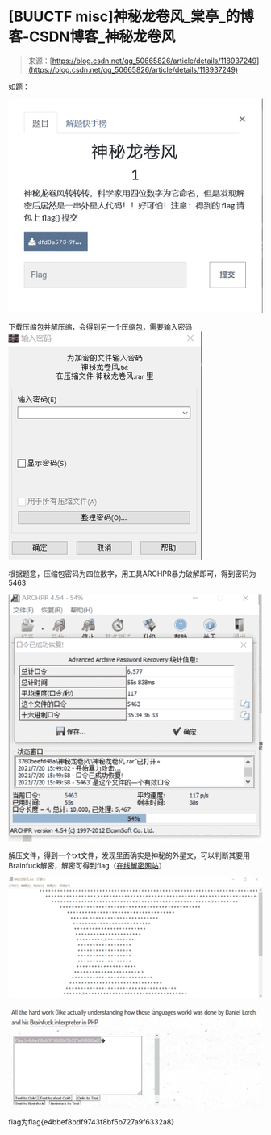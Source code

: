 <!--yml
category: 未分类
date: 2022-04-26 14:53:03
-->

# [BUUCTF misc]神秘龙卷风_棠亭_️的博客-CSDN博客_神秘龙卷风

> 来源：[https://blog.csdn.net/qq_50665826/article/details/118937249](https://blog.csdn.net/qq_50665826/article/details/118937249)

如题：

![在这里插入图片描述](img/8a0d297a01f27f50c766211fb4b0d1d9.png)

下载压缩包并解压缩，会得到另一个压缩包，需要输入密码
![在这里插入图片描述](img/8523c406b4729920357a4f9f8e3eeb91.png)

根据题意，压缩包密码为四位数字，用工具ARCHPR暴力破解即可，得到密码为5463

![在这里插入图片描述](img/5d9c9ff91658c89079000d0e6b87d9f4.png)

解压文件，得到一个txt文件，发现里面确实是神秘的外星文，可以判断其要用Brainfuck解密，解密可得到flag（[在线解密网站](https://www.splitbrain.org/services/ook)）

![在这里插入图片描述](img/721e42d1a713ddf24bb01868424a18e7.png)

![在这里插入图片描述](img/8d876270f29bb2f9b1fa0db07bde83aa.png)

flag为flag{e4bbef8bdf9743f8bf5b727a9f6332a8}